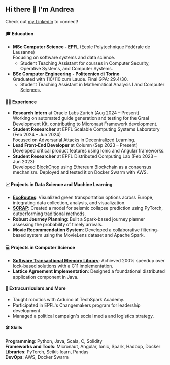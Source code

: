 ## Hi there 👋 I'm Andrea

Check out [my LinkedIn](https://www.linkedin.com/in/andrea-la-grotteria) to connect!

#### 🎓 Education
- **MSc Computer Science - EPFL** (École Polytechnique Fédérale de Lausanne)  
  Focusing on software systems and data science.  
  - Student Teaching Assistant for courses in Computer Security, Operative Systems, and Computer Systems.
- **BSc Computer Engineering - Politecnico di Torino**  
  Graduated with 110/110 cum Laude. Final GPA: 29.4/30.  
  - Student Teaching Assistant in Mathematical Analysis I and Computer Sciences.

#### 👨‍💻 Experience
- **Research Intern** at Oracle Labs Zurich (Aug 2024 – Present)  
  Working on automated guide generation and testing for the Graal Development Kit, contributing to Micronaut Framework development.
- **Student Researcher** at EPFL Scalable Computing Systems Laboratory (Feb 2024 – Jun 2024)  
  Focused on Adversarial Attacks in Decentralized Learning.
- **Lead Front-End Developer** at Column (Sep 2023 – Present)  
  Developed critical product features using Ionic and Angular frameworks.
- **Student Researcher** at EPFL Distributed Computing Lab (Feb 2023 – Jun 2023)  
  Developed [BlockChop](https://github.com/AndreaLaGrotteria/block-chop) using Ethereum Blockchain as a consensus mechanism. Deployed and tested it on Docker Swarm with AWS.

#### 📈 Projects in Data Science and Machine Learning
- [**EcoRoutes**](https://github.com/AndreaLaGrotteria/ecoroutes): Visualized green transportation options across Europe, integrating data collection, analysis, and visualization.  
- [**SCRAP**](https://github.com/AndreaLaGrotteria/scrap): Created a model for seismic collapse prediction using PyTorch, outperforming traditional methods.
- **Robust Journey Planning**: Built a Spark-based journey planner assessing the probability of timely arrivals.
- **Movie Recommendation System**: Developed a collaborative filtering-based system using the MovieLens dataset and Apache Spark.

#### 💻 Projects in Computer Science
- [**Software Transactional Memory Library**](https://github.com/AndreaLaGrotteria/SoftwareTransactionalMemory): Achieved 200% speedup over lock-based solutions with a C11 implementation.  
- **Lattice Agreement Implementation**: Designed a foundational distributed application component in Java.

#### 🧮 Extracurriculars and More
- Taught robotics with Arduino at TechSpark Academy.  
- Participated in EPFL's Changemakers program for leadership development.  
- Managed a political campaign's social media and logistics strategy.  

#### 🛠️ Skills
**Programming**: Python, Java, Scala, C, Solidity  
**Frameworks and Tools**: Micronaut, Angular, Ionic, Spark, Hadoop, Docker  
**Libraries**: PyTorch, Scikit-learn, Pandas  
**DevOps**: AWS, Docker Swarm  
